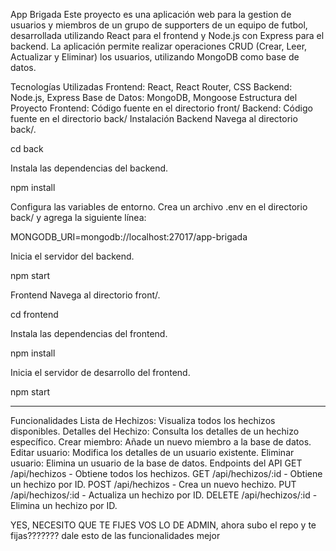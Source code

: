 App Brigada
Este proyecto es una aplicación web para la gestion de usuarios y miembros de un grupo de supporters de un equipo de futbol, desarrollada utilizando React para el frontend y Node.js con Express para el backend. La aplicación permite realizar operaciones CRUD (Crear, Leer, Actualizar y Eliminar) los usuarios, utilizando MongoDB como base de datos.

Tecnologías Utilizadas
Frontend: React, React Router, CSS
Backend: Node.js, Express
Base de Datos: MongoDB, Mongoose
Estructura del Proyecto
Frontend: Código fuente en el directorio front/
Backend: Código fuente en el directorio back/
Instalación
Backend
Navega al directorio back/.

cd back

Instala las dependencias del backend.

npm install

Configura las variables de entorno. Crea un archivo .env en el directorio back/ y agrega la siguiente línea:

MONGODB_URI=mongodb://localhost:27017/app-brigada

Inicia el servidor del backend.

npm start

Frontend
Navega al directorio front/.

cd frontend

Instala las dependencias del frontend.

npm install

Inicia el servidor de desarrollo del frontend.

npm start
*************
Funcionalidades
Lista de Hechizos: Visualiza todos los hechizos disponibles.
Detalles del Hechizo: Consulta los detalles de un hechizo específico.
Crear miembro: Añade un nuevo miembro a la base de datos.
Editar usuario: Modifica los detalles de un usuario existente.
Eliminar usuario: Elimina un usuario de la base de datos.
Endpoints del API
GET /api/hechizos - Obtiene todos los hechizos.
GET /api/hechizos/:id - Obtiene un hechizo por ID.
POST /api/hechizos - Crea un nuevo hechizo.
PUT /api/hechizos/:id - Actualiza un hechizo por ID.
DELETE /api/hechizos/:id - Elimina un hechizo por ID.

YES,  NECESITO QUE TE FIJES VOS LO DE ADMIN, ahora subo el repo y te fijas???????
dale
esto de las funcionalidades mejor 
